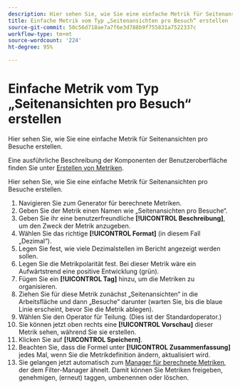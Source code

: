 ```yaml
---
description: Hier sehen Sie, wie Sie eine einfache Metrik für Seitenansichten pro Besuche erstellen.
title: Einfache Metrik vom Typ „Seitenansichten pro Besuch“ erstellen
source-git-commit: 50c56d718ae7a7f6e3d788b9f755831a7522337c
workflow-type: tm+mt
source-wordcount: '224'
ht-degree: 95%

---
```


# Einfache Metrik vom Typ „Seitenansichten pro Besuch“ erstellen

Hier sehen Sie, wie Sie eine einfache Metrik für Seitenansichten pro Besuche erstellen.

Eine ausführliche Beschreibung der Komponenten der Benutzeroberfläche finden Sie unter [Erstellen von Metriken](/help/components/calc-metrics/cm-workflow/cm-build-metrics.md).

Hier sehen Sie, wie Sie eine einfache Metrik für Seitenansichten pro Besuche erstellen.

1. Navigieren Sie zum Generator für berechnete Metriken.
1. Geben Sie der Metrik einen Namen wie „Seitenansichten pro Besuche“.
1. Geben Sie ihr eine benutzerfreundliche **[!UICONTROL Beschreibung]**, um den Zweck der Metrik anzugeben.
1. Wählen Sie das richtige **[!UICONTROL Format]** (in diesem Fall „Dezimal“).
1. Legen Sie fest, wie viele Dezimalstellen im Bericht angezeigt werden sollen.
1. Legen Sie die Metrikpolarität fest. Bei dieser Metrik wäre ein Aufwärtstrend eine positive Entwicklung (grün).
1. Fügen Sie ein **[!UICONTROL Tag]** hinzu, um die Metriken zu organisieren.
1. Ziehen Sie für diese Metrik zunächst „Seitenansichten“ in die Arbeitsfläche und dann „Besuche“ darunter (warten Sie, bis die blaue Linie erscheint, bevor Sie die Metrik ablegen).
1. Wählen Sie den Operator für Teilung. (Dies ist der Standardoperator.)
1. Sie können jetzt oben rechts eine **[!UICONTROL Vorschau]** dieser Metrik sehen, während Sie sie erstellen.
1. Klicken Sie auf **[!UICONTROL Speichern]**.
1. Beachten Sie, dass die Formel unter **[!UICONTROL Zusammenfassung]** jedes Mal, wenn Sie die Metrikdefinition ändern, aktualisiert wird.
1. Sie gelangen jetzt automatisch zum [Manager für berechnete Metriken](/help/components/calc-metrics/cm-workflow/cm-manager.md), der dem Filter-Manager ähnelt. Damit können Sie Metriken freigeben, genehmigen, (erneut) taggen, umbenennen oder löschen.
